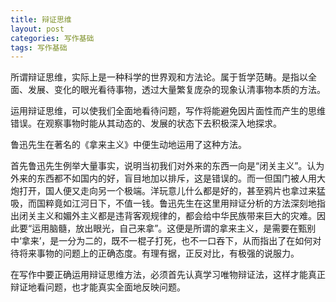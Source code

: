 ```yaml
---
title: 辩证思维
layout: post
categories: 写作基础
tags: 写作基础
---
```


所谓辩证思维，实际上是一种科学的世界观和方法论。属于哲学范畴。是指以全面、发展、变化的眼光看待事物，透过大量繁复庞杂的现象认清事物本质的方法。

运用辩证思维，可以使我们全面地看待问题，写作将能避免因片面性而产生的思维错误。在观察事物时能从其动态的、发展的状态下去积极深入地探求。

鲁迅先生在著名的《拿来主义》中便生动地运用了这种方法。

首先鲁迅先生例举大量事实，说明当初我们对外来的东西一向是“闭关主义”。认为外来的东西都不如国内的好，盲目地加以排斥，这是错误的。而一但国门被人用大炮打开，国人便又走向另一个极端。洋玩意儿什么都是好的，甚至鸦片也拿过来猛吸，而国粹竟如江河日下，不值一钱。鲁迅先生在这里用辩证分析的方法深刻地指出闭关主义和媚外主义都是违背客观规律的，都会给中华民族带来巨大的灾难。因此要“运用脑髓，放出眼光，自己来拿”。这便是所谓的拿来主义，是需要在甄别中‘拿来’，是一分为二的，既不一棍子打死，也不一口吞下，从而指出了在如何对待将来事物的问题上的正确态度。有理有据，正反对比，有极强的说服力。

在写作中要正确运用辩证思维方法，必须首先认真学习唯物辩证法，这样才能真正辩证地看问题，也才能真实全面地反映问题。 